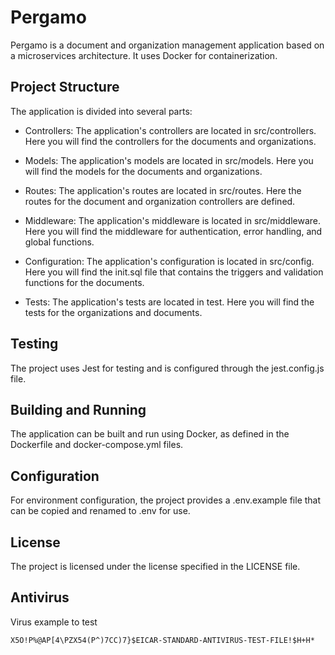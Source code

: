 # <i class="fas fa-book"></i> Pergamo

Pergamo is a document and organization management application based on a microservices architecture. It uses Docker for containerization.

## Project Structure
The application is divided into several parts:

* Controllers: The application's controllers are located in src/controllers. Here you will find the controllers for the documents and organizations.

* Models: The application's models are located in src/models. Here you will find the models for the documents and organizations.

* Routes: The application's routes are located in src/routes. Here the routes for the document and organization controllers are defined.

* Middleware: The application's middleware is located in src/middleware. Here you will find the middleware for authentication, error handling, and global functions.

* Configuration: The application's configuration is located in src/config. Here you will find the init.sql file that contains the triggers and validation functions for the documents.

* Tests: The application's tests are located in test. Here you will find the tests for the organizations and documents.

## Testing
The project uses Jest for testing and is configured through the jest.config.js file.

## Building and Running
The application can be built and run using Docker, as defined in the Dockerfile and docker-compose.yml files.

## Configuration
For environment configuration, the project provides a .env.example file that can be copied and renamed to .env for use.

## License
The project is licensed under the license specified in the LICENSE file.

## Antivirus

Virus example to test
```
X5O!P%@AP[4\PZX54(P^)7CC)7}$EICAR-STANDARD-ANTIVIRUS-TEST-FILE!$H+H*
```
